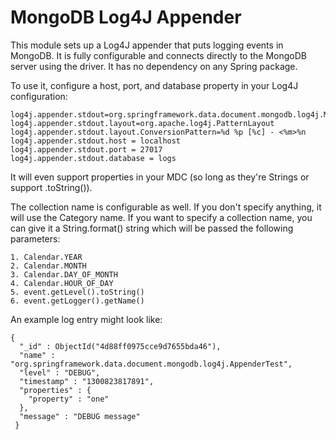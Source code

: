# MongoDB Log4J Appender

This module sets up a Log4J appender that puts logging events in MongoDB. It is fully configurable
and connects directly to the MongoDB server using the driver. It has no dependency on any Spring package.

To use it, configure a host, port, and database property in your Log4J configuration:

    log4j.appender.stdout=org.springframework.data.document.mongodb.log4j.MongoLog4jAppender
    log4j.appender.stdout.layout=org.apache.log4j.PatternLayout
    log4j.appender.stdout.layout.ConversionPattern=%d %p [%c] - <%m>%n
    log4j.appender.stdout.host = localhost
    log4j.appender.stdout.port = 27017
    log4j.appender.stdout.database = logs

It will even support properties in your MDC (so long as they're Strings or support .toString()).

The collection name is configurable as well. If you don't specify anything, it will use the Category name.
If you want to specify a collection name, you can give it a String.format() string which will be passed the
following parameters:

    1. Calendar.YEAR
    2. Calendar.MONTH
    3. Calendar.DAY_OF_MONTH
    4. Calendar.HOUR_OF_DAY
    5. event.getLevel().toString()
    6. event.getLogger().getName()

An example log entry might look like:

    {
      "_id" : ObjectId("4d88ff0975cce9d7655bda46"),
      "name" : "org.springframework.data.document.mongodb.log4j.AppenderTest",
      "level" : "DEBUG",
      "timestamp" : "1300823817891",
      "properties" : {
        "property" : "one"
      },
      "message" : "DEBUG message"
     }

